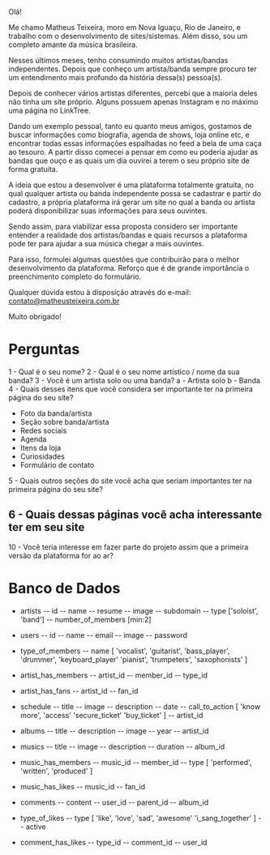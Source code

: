 Olá!

Me chamo Matheus Teixeira, moro em Nova Iguaçu, Rio de Janeiro, e trabalho com o desenvolvimento de sites/sistemas. Além disso, sou um completo amante da música brasileira. 

Nesses últimos meses, tenho consumindo muitos artistas/bandas independentes. Depois que conheço um artista/banda sempre procuro ter um entendimento mais profundo da história dessa(s) pessoa(s).

Depois de conhecer vários artistas diferentes, percebi que a maioria deles não tinha um site próprio. Alguns possuem apenas Instagram e no máximo uma página no LinkTree.

Dando um exemplo pessoal, tanto eu quanto meus amigos, gostamos de buscar informações como biografia, agenda de shows, loja online etc, e encontrar todas essas informações espalhadas no feed a bela de uma caça ao tesouro. A partir disso comecei a pensar em como eu poderia ajudar as bandas que ouço e as quais um dia ouvirei a terem o seu próprio site de forma gratuita.

A ideia que estou a desenvolver é uma plataforma totalmente gratuita, no qual qualquer artista ou banda independente possa se cadastrar e partir do cadastro, a própria plataforma irá gerar um site no qual a banda ou artista poderá disponibilizar suas informações para seus ouvintes.

Sendo assim, para viabilizar essa proposta considero ser importante entender a realidade dos artistas/bandas e quais recursos a plataforma pode ter para ajudar a sua música chegar a mais ouvintes. 

Para isso, formulei algumas questões que contribuirão para o melhor desenvolvimento da plataforma. Reforço que é de grande importância o preenchimento completo do formulário.

Qualquer dúvida estou à disposição através do e-mail: contato@matheusteixeira.com.br

Muito obrigado!

# Perguntas
1 - Qual é o seu nome?
2 - Qual é o seu nome artístico / nome da sua banda?
3 - Você é um artista solo ou uma banda?
	a - Artista solo 
	b - Banda
4 - Quais desses itens  que você considera ser importante ter na primeira página do seu site?
- Foto da banda/artista
- Seção sobre banda/artista
- Redes sociais
- Agenda
- Itens da loja 
- Curiosidades
- Formulário de contato

5 - Quais outros seções do site você acha que seriam importantes ter na primeira página do seu site?

6 - Quais dessas páginas você acha interessante ter em seu site
- 

10 - Você teria interesse em fazer parte do projeto assim que a primeira versão da plataforma for ao ar?

# Banco de Dados

- artists
-- id
-- name
-- resume
-- image
-- subdomain
-- type ['soloist', 'band']
-- number_of_members [min:2]

- users
-- id
-- name
-- email
-- image
-- password

- type_of_members
-- name [
    'vocalist',
    'guitarist',
    'bass_player',
    'drummer',
    'keyboard_player'
    'pianist',
    'trumpeters',
    'saxophonists'
]

- artist_has_members
-- artist_id
-- member_id
-- type_id

- artist_has_fans
-- artist_id
-- fan_id

- schedule
-- title
-- image
-- description
-- date
-- call_to_action [
    'know more',
    'access'
    'secure_ticket'
    'buy_ticket'
]
-- artist_id

- albums
-- title
-- description
-- image
-- year
-- artist_id

- musics
-- title
-- image
-- description
-- duration
-- album_id

- music_has_members
-- music_id
-- member_id
-- type [
    'performed',
    'written',
    'produced'
]

- music_has_likes
-- music_id
-- fan_id

- comments
-- content
-- user_id
-- parent_id
-- album_id

- type_of_likes
-- type [
    'like',
    'love',
    'sad',
    'awesome'
    'i_sang_together'
]
-- active

- comment_has_likes
-- type_id
-- comment_id
-- user_id
